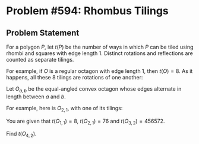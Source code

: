 # Problem #594: Rhombus Tilings 

## Problem Statement 


For a polygon $P$, let $t(P)$ be the number of ways in which $P$ can be tiled using rhombi and squares with edge length 1. Distinct rotations and reflections are counted as separate tilings.


For example, if $O$ is a regular octagon with edge length 1, then $t(O) = 8$. As it happens, all these 8 tilings are rotations of one another:




Let $O_{a,b}$ be the equal-angled convex octagon whose edges alternate in length between $a$ and $b$.

For example, here is $O_{2,1}$, with one of its tilings:




You are given that $t(O_{1,1})=8$, $t(O_{2,1})=76$ and $t(O_{3,2})=456572$.


Find $t(O_{4,2})$.

